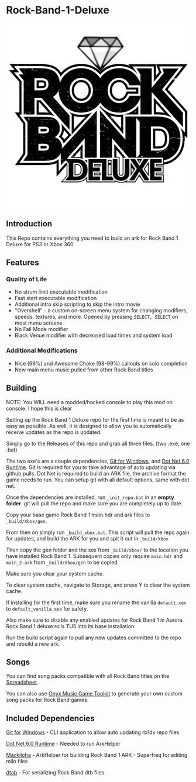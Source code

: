 # Rock-Band-1-Deluxe

![Header Image](dependencies/header.png)

## Introduction

This Repo contains everything you need to build an ark for Rock Band 1 Deluxe for PS3 or Xbox 360.

## Features

### Quality of Life
* No strum limit executable modification
* Fast start executable modification
* Additional intro skip scripting to skip the intro movie
* "Overshell" - a custom on-screen menu system for changing modifiers, speeds, textures, and more. Opened by pressing `SELECT, SELECT` on most menu screens
* No Fail Mode modifier
* Black Venue modifier with decreased load times and system load

### Additional Modifications
* Nice (69%) and Awesome Choke (98-99%) callouts on solo completion
* New main menu music pulled from other Rock Band titles

## Building

NOTE: You WILL need a modded/hacked console to play this mod on console. I hope this is clear


Setting up the Rock Band 1 Deluxe repo for the first time is meant to be as easy as possible.
As well, it is designed to allow you to automatically receive updates as the repo is updated.

Simply go to the Releases of this repo and grab all three files. (two .exe, one .bat)

The two exe's are a couple dependencies, [Git for Windows](https://gitforwindows.org/), and [Dot Net 6.0 Runtime](https://dotnet.microsoft.com/en-us/download/dotnet/6.0/runtime).
Git is required for you to take advantage of auto updating via github pulls. Dot Net is required to build an ARK file, the archive format the game needs to run.
You can setup git with all default options, same with dot net.

Once the dependencies are installed, run `_init_repo.bat` in an **empty folder**. git will pull the repo and make sure you are completely up to date.

Copy your base game Rock Band 1 main.hdr and ark files to `_build/Xbox/gen`.

From then on simply run `_build_xbox.bat`. This script will pull the repo again for updates, and build the ARK for you and spit it out in `_build/Xbox`

Then copy the gen folder and the xex from `_build/xbox/` to the location you have installed Rock Band 1. Subsequent copies only require `main.hdr` and `main_2.ark` from `_build/Xbox/gen` to be copied

Make sure you clear your system cache.

To clear system cache, navigate to Storage, and press Y to clear the system cache.

If installing for the first time, make sure you rename the vanilla `default.xex` to `default_vanilla.xex` for safety.

Also make sure to disable any enabled updates for Rock Band 1 in Aurora. Rock Band 1 deluxe rolls TU5 into its base installation.

Run the build script again to pull any new updates committed to the repo and rebuild a new ark.

## Songs

You can find song packs compatible with all Rock Band titles on the [Spreadsheet](https://docs.google.com/spreadsheets/d/1-3lo2ASxM-3yVr_JH14F7-Lc1v2_FcS5Rv_yDCANEmk/edit#gid=0).


You can also use [Onyx Music Game Toolkit](https://github.com/mtolly/onyxite-customs) to generate your own custom song packs for Rock Band games.

## Included Dependencies

[Git for Windows](https://gitforwindows.org/) - CLI application to allow auto updating rb1dx repo files

[Dot Net 6.0 Runtime](https://dotnet.microsoft.com/en-us/download/dotnet/6.0/runtime) - Needed to run ArkHelper

[Mackiloha](https://github.com/PikminGuts92/Mackiloha) - ArkHelper for building Rock Band 1 ARK - Superfreq for editing milo files

[dtab](https://github.com/mtolly/dtab) - For serializing Rock Band dtb files
